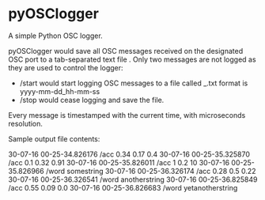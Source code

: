 # pyOSClogger
A simple Python OSC logger.

pyOSClogger would save all OSC messages received on the designated OSC port to a tab-separated text file .
Only two messages are not logged as they are used to control the logger:

- /start <filename> would start logging OSC messages to a file called <filename>_<timestamp>.txt
  <timestamp> format is yyyy-mm-dd_hh-mm-ss
- /stop would cease logging and save the file.

Every message is timestamped with the current time, with microseconds resolution.

Sample output file contents:

30-07-16 00-25-34.826176	/acc	0.34	0.17	0.4
30-07-16 00-25-35.325870	/acc	0.1	0.32	0.91
30-07-16 00-25-35.826011	/acc	1	0.2	10
30-07-16 00-25-35.826966	/word	somestring
30-07-16 00-25-36.326174	/acc	0.28	0.5	0.22
30-07-16 00-25-36.326541	/word	anotherstring
30-07-16 00-25-36.825849	/acc	0.55	0.09	0.0
30-07-16 00-25-36.826683	/word	yetanotherstring